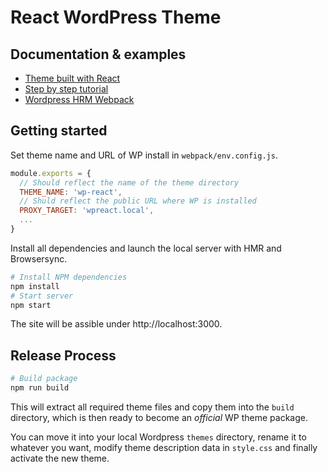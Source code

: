 # React WordPress Theme

## Documentation & examples
* [Theme built with React](https://github.com/ryelle/Anadama-React)
* [Step by step tutorial](https://medium.freecodecamp.org/how-to-build-react-apps-on-top-of-the-wordpress-rest-api-bcc632808025)
* [Wordpress HRM Webpack](https://github.com/tadejstanic/wp-hrm-webpack)

## Getting started

Set theme name and URL of WP install in `webpack/env.config.js`.

```javascript
module.exports = {
  // Should reflect the name of the theme directory
  THEME_NAME: 'wp-react',
  // Shuld reflect the public URL where WP is installed
  PROXY_TARGET: 'wpreact.local',
  ...
}
```

Install all dependencies and launch the local server with HMR and Browsersync.

```bash
# Install NPM dependencies
npm install
# Start server
npm start
```

The site will be assible under http://localhost:3000.

## Release Process

```bash
# Build package
npm run build
```

This will extract all required theme files and copy them into the `build` directory, which is then ready to become an *official* WP theme package. 

You can move it into your local Wordpress `themes` directory, rename it to whatever you want, modify theme description data in `style.css` and finally activate the new theme.
